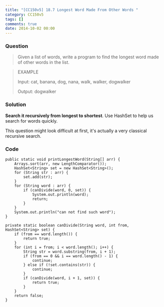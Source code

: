 ```yaml
---
title: "[CC150v5] 18.7 Longest Word Made From Other Words "
category: CC150v5
tags: []
comments: true
date: 2014-10-02 00:00
---
```



### Question

> Given a list of words, write a program to find the longest word made of other words in the list.

> EXAMPLE
>
> Input: cat, banana, dog, nana, walk, walker, dogwalker
>
> Output: dogwalker

### Solution

__Search it recursively from longest to shortest__. Use HashSet to help us search for words quickly. 

This question might look difficult at first, it's actually a very classical recursive search. 

### Code

	public static void printLongestWord(String[] arr) {
		Arrays.sort(arr, new LengthComparator());
		HashSet<String> set = new HashSet<String>();
		for (String str : arr) {
			set.add(str);
		}
		for (String word : arr) {
			if (canDivide(word, 0, set)) {
				System.out.println(word);
				return;
			}
		}
		System.out.println("can not find such word");
	}

	private static boolean canDivide(String word, int from, HashSet<String> set) {
		if (from == word.length()) {
			return true;
		}
		for (int i = from; i < word.length(); i++) {
			String str = word.substring(from, i + 1);
			if (from == 0 && i == word.length() - 1) {
				continue;
			} else if (!set.contains(str)) {
				continue;
			}
			if (canDivide(word, i + 1, set)) {
				return true;
			}
		}
		return false;
	}
